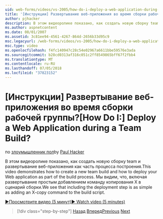 ```yaml
---
uid: web-forms/videos/vs-2005/how-do-i-deploy-a-web-application-during-a-team-build
title: '[Инструкции] Развертывание веб-приложения во время сборки рабочей группы? | Документы Майкрософт'
author: pjhacker
description: В этом видеоролике показано, как создать новую сборку team и развертывание веб-приложения как часть процесса построения. Мы видим, вы можете развертывать, включая...
ms.author: aspnetcontent
ms.date: 08/01/2007
ms.assetid: 3c81ee94-4561-4267-864d-2656b33d95c9
msc.legacyurl: /web-forms/videos/vs-2005/how-do-i-deploy-a-web-application-during-a-team-build
msc.type: video
ms.openlocfilehash: f4fc140947c28c54e02967a6611bbe59576e3ada
ms.sourcegitcommit: b28cd0313af316c051c2ff8549865bff67f2fbb4
ms.translationtype: MT
ms.contentlocale: ru-RU
ms.lasthandoff: 07/05/2018
ms.locfileid: "37823152"
---
```

<a name="how-do-i-deploy-a-web-application-during-a-team-build"></a><span data-ttu-id="26965-105">[Инструкции] Развертывание веб-приложения во время сборки рабочей группы?</span><span class="sxs-lookup"><span data-stu-id="26965-105">[How Do I:] Deploy a Web Application during a Team Build?</span></span>
====================
<span data-ttu-id="26965-106">по [злоумышленник пол](https://github.com/pjhacker)</span><span class="sxs-lookup"><span data-stu-id="26965-106">by [Paul Hacker](https://github.com/pjhacker)</span></span>

<span data-ttu-id="26965-107">В этом видеоролике показано, как создать новую сборку team и развертывание веб-приложения как часть процесса построения.</span><span class="sxs-lookup"><span data-stu-id="26965-107">This video demonstrates how to create a new team build and how to deploy your Web application as part of the build process.</span></span> <span data-ttu-id="26965-108">Мы видим, что, включая развертывание простым добавлением команду копирования X в сценарий сборки.</span><span class="sxs-lookup"><span data-stu-id="26965-108">We see that including the deployment step is as simple as adding an X-copy command to the build script.</span></span>

[<span data-ttu-id="26965-109">&#9654;Просмотрите видео (5 минут)</span><span class="sxs-lookup"><span data-stu-id="26965-109">&#9654; Watch video (5 minutes)</span></span>](https://channel9.msdn.com/Blogs/ASP-NET-Site-Videos/how-do-i-deploy-a-web-application-during-a-team-build)

> [!div class="step-by-step"]
> <span data-ttu-id="26965-110">[Назад](how-do-i-automate-testing-using-team-build.md)
> [Вперед](how-do-i-run-unit-tests-against-a-deployed-database.md)</span><span class="sxs-lookup"><span data-stu-id="26965-110">[Previous](how-do-i-automate-testing-using-team-build.md)
[Next](how-do-i-run-unit-tests-against-a-deployed-database.md)</span></span>
